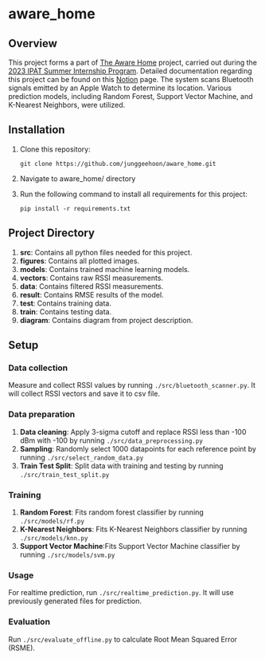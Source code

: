 # aware_home

## Overview
This project forms a part of [The Aware Home](https://gvu.gatech.edu/research/labs/aware-home-research-initiative) project, carried out during the [2023 IPAT Summer Internship Program](https://research.gatech.edu/research-interns-selected-summer-2023). Detailed documentation regarding this project can be found on this [Notion](https://geehoon.notion.site/Machine-Learning-Approaches-for-Indoor-Location-Fingerprinting-Using-Apple-Watch-RSSI-fc6cbe1d59e44aa1a66004446faf7bb2?pvs=4) page.
The system scans Bluetooth signals emitted by an Apple Watch to determine its location. Various prediction models, including Random Forest, Support Vector Machine, and K-Nearest Neighbors, were utilized.

## Installation
1. Clone this repository:

    `git clone https://github.com/junggeehoon/aware_home.git`
    

2. Navigate to aware_home/ directory
3. Run the following command to install all requirements for this project:

    `pip install -r requirements.txt`

## Project Directory
1. **src**: Contains all python files needed for this project.
2. **figures**: Contains all plotted images.
3. **models**: Contains trained machine learning models.
4. **vectors**: Contains raw RSSI measurements.
5. **data**: Contains filtered RSSI measurements.
6. **result**: Contains RMSE results of the model.
7. **test**: Contains training data.
8. **train**: Contains testing data.
9. **diagram**: Contains diagram from project description.


## Setup

### Data collection
Measure and collect RSSI values by running `./src/bluetooth_scanner.py`. It will collect RSSI vectors and save it to csv file.

### Data preparation
1. **Data cleaning**: Apply 3-sigma cutoff and replace RSSI less than -100 dBm with -100 by running `./src/data_preprocessing.py`
2. **Sampling**: Randomly select 1000 datapoints for each reference point by running `./src/select_random_data.py`
3. **Train Test Split**: Split data with training and testing by running `./src/train_test_split.py`


### Training
1. **Random Forest**: Fits random forest classifier by running `./src/models/rf.py`
2. **K-Nearest Neighbors**: Fits K-Nearest Neighbors classifier by running `./src/models/knn.py`
3. **Support Vector Machine**:Fits Support Vector Machine classifier by running `./src/models/svm.py`

### Usage
For realtime prediction, run `./src/realtime_prediction.py`. It will use previously generated files for prediction.

### Evaluation
Run `./src/evaluate_offline.py` to calculate Root Mean Squared Error (RSME).